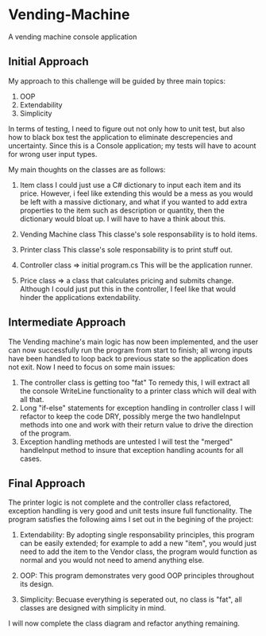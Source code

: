 # Vending-Machine
A vending machine console application

## Initial Approach

My approach to this challenge will be guided by three main topics:

1. OOP
2. Extendability
3. Simplicity

In terms of testing, I need to figure out not only how to unit test, but also how to black box test the application to eliminate descrepencies and uncertainty. Since this is a Console application; my tests will have to acount for wrong user input types.

My main thoughts on the classes are as follows:

1. Item class
I could just use a C# dictionary to input each item and its price. However, i feel like extending this would be a mess as you would be left with a massive dictionary, and what if you wanted to add extra properties to the item such as description or quantity, then the dictionary would bloat up. I will have to have a think about this.

2. Vending Machine class
This classe's sole responsability is to hold items.
3. Printer class
This classe's sole responsability is to print stuff out.
5. Controller class => initial program.cs 
This will be the application runner.
6. Price class => a class that calculates pricing and submits change. Although I could just put this in the controller, I feel like that would hinder the applications extendability.

## Intermediate Approach

The Vending machine's main logic has now been implemented, and the user can now successfully run the program from start to finish; all wrong inputs have been handled to loop back to previous state so the application does not exit. Now I need to focus on some main issues:

1. The controller class is getting too "fat" 
To remedy this, I will extract all the console WriteLine functionality to a printer class which will deal with all that.
2. Long "if-else" statements for exception handling in controller class
I will refactor to keep the code DRY, possibly merge the two handleInput methods into one and work with their return value to drive the direction of the program.
3. Exception handling methods are untested
I will test the "merged" handleInput method to insure that exception handling acounts for all cases.


## Final Approach

The printer logic is not complete and the controller class refactored, exception handling is very good and unit tests insure full functionality. The program satisfies the following aims I set out in the begining of the project:

1. Extendability: By adopting single responsability principles, this program can be easily extended; for example to add a new "item", you would just need to add the item to the Vendor class, the program would function as normal and you would not need to amend anything else.

2. OOP: This program demonstrates very good OOP principles throughout its design.

3. Simplicity: Becuase everything is seperated out, no class is "fat", all classes are designed with simplicity in mind.

I will now complete the class diagram and refactor anything remaining.